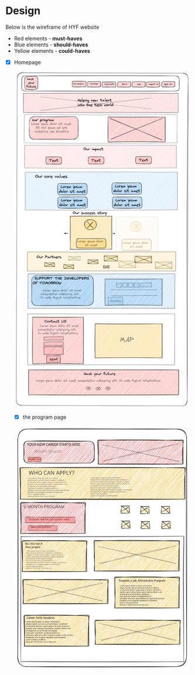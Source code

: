 # Design

Below is the wireframe of HYF website

- Red elements - **must-haves**
- Blue elements - **should-haves**
- Yellow elements - **could-haves**
- [x] Homepage

  ![wireframe homepage](./assets/wireframe-homepage.png)

  - [x] the program page

  ![program homepage](./assets/wireframe-programing.svg)
